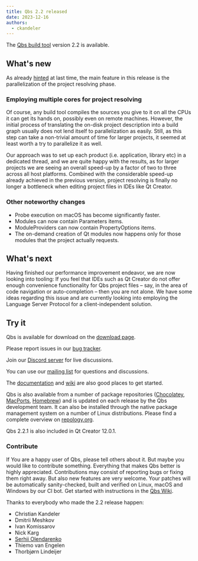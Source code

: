 ```yaml
---
title: Qbs 2.2 released
date: 2023-12-16
authors:
  - ckandeler
---
```


The [Qbs build tool](http://qbs.io) version 2.2 is available.

## What's new

As already [hinted](./release-2.1.0.md) at last time, the main
feature in this release is the parallelization of the project resolving phase.

<!-- more -->

### Employing multiple cores for project resolving
Of course, any build tool compiles the sources you give to it on all the CPUs it can get its hands
on, possibly even on remote machines. However, the initial process of translating the on-disk
project description into a build graph usually does not lend itself to parallelization as easily.
Still, as this step can take a non-trivial amount of time for larger projects, it seemed at least
worth a try to parallelize it as well.

Our approach was to set up each product (i.e. application, library etc) in a dedicated thread, and
we are quite happy with the results, as for larger projects we are seeing an overall speed-up by
a factor of two to three across all host platforms. Combined with the considerable speed-up already
achieved in the previous version, project resolving is finally no longer a bottleneck when editing
project files in IDEs like Qt Creator.

### Other noteworthy changes
* Probe execution on macOS has become significantly faster.
* Modules can now contain Parameters items.
* ModuleProviders can now contain PropertyOptions items.
* The on-demand creation of Qt modules now happens only for those modules that the project actually
  requests.

## What's next
Having finished our performance improvement endeavor, we are now looking into tooling: If you feel
that IDEs such as  Qt Creator do not offer enough convenience functionality for Qbs project files –
say, in the area of code navigation or auto-completion – then you are not alone. We have some ideas
regarding this issue and are currently looking into employing the Language Server Protocol for a
client-independent solution.

## Try it

Qbs is available for download on the
[download page](https://download.qt.io/official_releases/qbs/2.2.1/).

Please report issues in our [bug tracker](https://bugreports.qt.io/browse/QBS/).

Join our [Discord server](https://discord.gg/zhMHvC5GNa) for live discussions.

You can use our [mailing list](https://lists.qt-project.org/mailman/listinfo/qbs) for questions
and discussions.

The [documentation](https://qbs.io/docs/index.html)
and [wiki](https://wiki.qt.io/Qbs) are also good places to get started.

Qbs is also available from a number of package repositories
([Chocolatey](https://chocolatey.org/packages/qbs),
[MacPorts](https://www.macports.org/ports.php?by=name&substr=qbs),
[Homebrew](https://formulae.brew.sh/formula/qbs)) and is updated on each
release by the Qbs development team. It can also be installed through
the native package management system on a number of Linux distributions.
Please find a complete overview on
[repology.org](https://repology.org/project/qbs/versions).

Qbs 2.2.1 is also included in Qt Creator 12.0.1.

### Contribute
If You are a happy user of Qbs, please tell others about it. But maybe you would
like to contribute something. Everything that makes Qbs better is highly
appreciated. Contributions may consist of reporting bugs or fixing them right
away. But also new features are very welcome. Your patches will be automatically
sanity-checked, built and verified on Linux, macOS and Windows by our CI bot.
Get started with instructions in the [Qbs Wiki](https://wiki.qt.io/Qbs).

Thanks to everybody who made the 2.2 release happen:

* Christian Kandeler
* Dmitrii Meshkov
* Ivan Komissarov
* Nick Karg
* [Serhii Olendarenko](https://github.com/GooRoo)
* Thiemo van Engelen
* Thorbjørn Lindeijer
